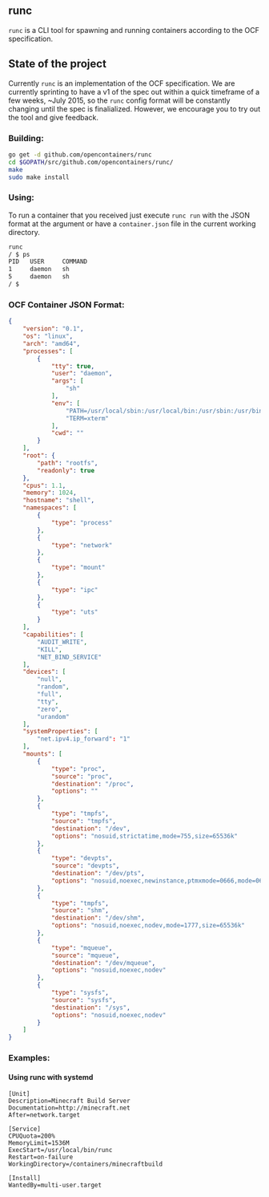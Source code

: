## runc

`runc` is a CLI tool for spawning and running containers according to the OCF specification.

## State of the project

Currently `runc` is an implementation of the OCF specification.  We are currently sprinting
to have a v1 of the spec out within a quick timeframe of a few weeks, ~July 2015, 
so the `runc` config format will be constantly changing until 
the spec is finalialized.  However, we encourage you to try out the tool and give feedback.

### Building:

```bash
go get -d github.com/opencontainers/runc
cd $GOPATH/src/github.com/opencontainers/runc/
make
sudo make install
```

### Using:

To run a container that you received just execute `runc run` with the JSON format at the argument or have a 
`container.json` file in the current working directory.

```bash
runc 
/ $ ps
PID   USER     COMMAND
1     daemon   sh
5     daemon   sh
/ $ 
```

### OCF Container JSON Format:

```json
{
    "version": "0.1",
    "os": "linux",
    "arch": "amd64",
    "processes": [
        {
            "tty": true,
            "user": "daemon",
            "args": [
                "sh"
            ],
            "env": [
                "PATH=/usr/local/sbin:/usr/local/bin:/usr/sbin:/usr/bin:/sbin:/bin",
                "TERM=xterm"
            ],
            "cwd": ""
        }
    ],
    "root": {
        "path": "rootfs",
        "readonly": true
    },
    "cpus": 1.1,
    "memory": 1024,
    "hostname": "shell",
    "namespaces": [
        {
            "type": "process"
        },
        {
            "type": "network"
        },
        {
            "type": "mount"
        },
        {
            "type": "ipc"
        },
        {
            "type": "uts"
        }
    ],
    "capabilities": [
        "AUDIT_WRITE",
        "KILL",
        "NET_BIND_SERVICE"
    ],
    "devices": [
        "null",
        "random",
        "full",
        "tty",
        "zero",
        "urandom"
    ],
    "systemProperties": [
        "net.ipv4.ip_forward": "1"
    ],
    "mounts": [
        {
            "type": "proc",
            "source": "proc",
            "destination": "/proc",
            "options": ""
        },
        {
            "type": "tmpfs",
            "source": "tmpfs",
            "destination": "/dev",
            "options": "nosuid,strictatime,mode=755,size=65536k"
        },
        {
            "type": "devpts",
            "source": "devpts",
            "destination": "/dev/pts",
            "options": "nosuid,noexec,newinstance,ptmxmode=0666,mode=0620,gid=5"
        },
        {
            "type": "tmpfs",
            "source": "shm",
            "destination": "/dev/shm",
            "options": "nosuid,noexec,nodev,mode=1777,size=65536k"
        },
        {
            "type": "mqueue",
            "source": "mqueue",
            "destination": "/dev/mqueue",
            "options": "nosuid,noexec,nodev"
        },
        {
            "type": "sysfs",
            "source": "sysfs",
            "destination": "/sys",
            "options": "nosuid,noexec,nodev"
        }
    ]
}
```

### Examples:

#### Using runc with systemd

```service
[Unit]
Description=Minecraft Build Server
Documentation=http://minecraft.net
After=network.target

[Service]
CPUQuota=200%
MemoryLimit=1536M
ExecStart=/usr/local/bin/runc
Restart=on-failure
WorkingDirectory=/containers/minecraftbuild

[Install]
WantedBy=multi-user.target
```
